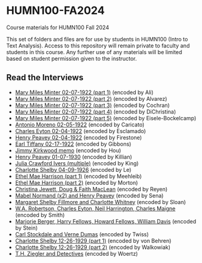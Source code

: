 # HUMN100-FA2024
Course materials for HUMN100 Fall 2024

This set of folders and files are for use by students in HUMN100 (Intro to Text Analysis). Access to this repository will remain private to faculty and students in this course. Any further use of any materials will be limited based on student permission given to the instructor.


## Read the Interviews ## 

* [Mary Miles Minter 02-07-1922 (part 1)](https://github.com/DH-Bucknell/HUMN100-FA2024/blob/main/MD/ali.md) (encoded by Ali)
* [Mary Miles Minter 02-07-1922 (part 2)](https://github.com/DH-Bucknell/HUMN100-FA2024/blob/main/MD/alvarez.md) (encoded by Alvarez)
* [Mary Miles Minter 02-07-1922 (part 3)](https://github.com/DH-Bucknell/HUMN100-FA2024/blob/main/MD/cochran.md) (encoded by Cochran)
* [Mary Miles Minter 02-07-1922 (part 4)](https://github.com/DH-Bucknell/HUMN100-FA2024/blob/main/MD/dichristna.md) (encoded by DiChristina)
* [Mary Miles Minter 02-07-1922 (part 5)](https://github.com/DH-Bucknell/HUMN100-FA2024/blob/main/MD/alieisele_interview.md) (encoded by Eisele-Bockelcamp)
* [Antonio Moreno 02-05-1922](https://github.com/DH-Bucknell/HUMN100-FA2024/blob/main/MD/caricato.md) (encoded by Caricato)
* [Charles Eyton 02-04-1922](https://github.com/DH-Bucknell/HUMN100-FA2024/blob/main/MD/esclamado.md) (encoded by Esclamado)
* [Henry Peavey 02-04-1922](https://github.com/DH-Bucknell/HUMN100-FA2024/blob/main/MD/firestone.md) (encoded by Firestone)
* [Earl Tiffany 02-17-1922](https://github.com/DH-Bucknell/HUMN100-FA2024/blob/main/MD/gibbons.md) (encoded by Gibbons)
* [Jimmy Kirkwood memo](https://github.com/DH-Bucknell/HUMN100-FA2024/blob/main/MD/hou.md) (encoded by Hou)
* [Henry Peavey 01-07-1930](https://github.com/DH-Bucknell/HUMN100-FA2024/blob/main/MD/killian.md) (encoded by Killian)
* [Julia Crawford Ivers (multiple)](https://github.com/DH-Bucknell/HUMN100-FA2024/blob/main/MD/king.md) (encoded by King)
* [Charlotte Shelby 04-09-1926](https://github.com/DH-Bucknell/HUMN100-FA2024/blob/main/MD/le.md) (encoded by Le)
* [Ethel Mae Harrison (part 1)](https://github.com/DH-Bucknell/HUMN100-FA2024/blob/main/MD/meehleib.md) (encoded by Meehleib)
* [Ethel Mae Harrison (part 2)](https://github.com/DH-Bucknell/HUMN100-FA2024/blob/main/MD/morton.md) (encoded by Morton)
* [Christina Jewett, Doug & Faith MacLean](https://github.com/DH-Bucknell/HUMN100-FA2024/blob/main/MD/reyen.md) (encoded by Reyen)
* [Mabel Normand (x2) and Henry Peavey](https://github.com/DH-Bucknell/HUMN100-FA2024/blob/main/MD/sena.md) (encoded by Sena)
* [Margaret Shelby Fillmore and Charlotte Whitney](https://github.com/DH-Bucknell/HUMN100-FA2024/blob/main/MD/sloan.md) (encoded by Sloan)
* [W.A. Robertson, Charles Eyton, Neil Harrington, Charles Maigne](https://github.com/DH-Bucknell/HUMN100-FA2024/blob/main/MD/smith_interviews.md) (encoded by Smith)
* [Marjorie Berger, Harry Fellows, Howard Fellows, William Davis](https://github.com/DH-Bucknell/HUMN100-FA2024/blob/main/MD/stein.md) (encoded by Stein)
* [Carl Stockdale and Verne Dumas](https://github.com/DH-Bucknell/HUMN100-FA2024/blob/main/MD/twiss.md) (encoded by Twiss)
* [Charlotte Shelby 12-26-1929 (part 1)](https://github.com/DH-Bucknell/HUMN100-FA2024/blob/main/MD/vonbehren_interviewshelby.md) (encoded by von Behren)
* [Charlotte Shelby 12-26-1929 (part 2)](https://github.com/DH-Bucknell/HUMN100-FA2024/blob/main/MD/vonbehren_interviewshelby.md) (encoded by Walkowiak)
* [T.H. Ziegler and Detectives](https://github.com/DH-Bucknell/HUMN100-FA2024/blob/main/MD/woertz.md) (encoded by Woertz)
